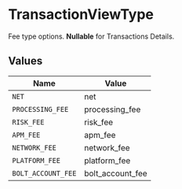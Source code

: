 # TransactionViewType

Fee type options. **Nullable** for Transactions Details.



## Values

| Name               | Value              |
| ------------------ | ------------------ |
| `NET`              | net                |
| `PROCESSING_FEE`   | processing_fee     |
| `RISK_FEE`         | risk_fee           |
| `APM_FEE`          | apm_fee            |
| `NETWORK_FEE`      | network_fee        |
| `PLATFORM_FEE`     | platform_fee       |
| `BOLT_ACCOUNT_FEE` | bolt_account_fee   |